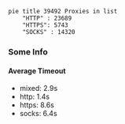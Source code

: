 
```mermaid
pie title 39492 Proxies in list
    "HTTP" : 23689
    "HTTPS": 5743
    "SOCKS" : 14320
```

### Some Info
#### Average Timeout

- mixed: 2.9s
- http: 1.4s
- https: 8.6s
- socks: 6.4s
